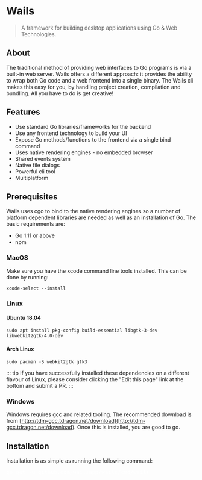 # Wails

> A framework for building desktop applications using Go & Web Technologies.

## About

The traditional method of providing web interfaces to Go programs is via a built-in web server. Wails offers a different approach: it provides the ability to wrap both Go code and a web frontend into a single binary. The Wails cli makes this easy for you, by handling project creation, compilation and bundling. All you have to do is get creative!

## Features

- Use standard Go libraries/frameworks for the backend
- Use any frontend technology to build your UI
- Expose Go methods/functions to the frontend via a single bind command
- Uses native rendering engines - no embedded browser
- Shared events system
- Native file dialogs
- Powerful cli tool
- Multiplatform

## Prerequisites

Wails uses cgo to bind to the native rendering engines so a number of platform dependent libraries are needed as well as an installation of Go. The basic requirements are:

- Go 1.11 or above
- npm

### MacOS

Make sure you have the xcode command line tools installed. This can be done by running:

`xcode-select --install`

### Linux

#### Ubuntu 18.04

`sudo apt install pkg-config build-essential libgtk-3-dev libwebkit2gtk-4.0-dev`

#### Arch Linux

`sudo pacman -S webkit2gtk gtk3`

::: tip
If you have successfully installed these dependencies on a different flavour of Linux, please consider clicking the "Edit this page" link at the bottom and submit a PR.
:::

### Windows

Windows requires gcc and related tooling. The recommended download is from [http://tdm-gcc.tdragon.net/download](http://tdm-gcc.tdragon.net/download). Once this is installed, you are good to go.



## Installation

Installation is as simple as running the following command:

<pre style='color:white'>
go get -u github.com/wailsapp/wails/cmd/wails
</pre>
